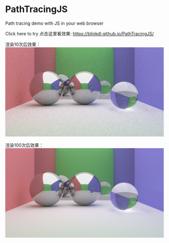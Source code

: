 # PathTracingJS
Path tracing demo with JS in your web browser

Click here to try 点击这里看效果:
https://blinkdl.github.io/PathTracingJS/

渲染10次后效果：
![](example_10.jpg)

渲染100次后效果：
![](example_100.jpg)
